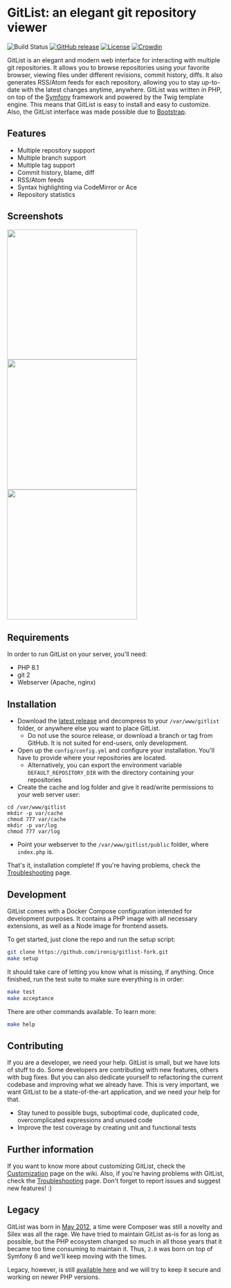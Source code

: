 # GitList: an elegant git repository viewer
![Build Status](https://github.com/klaussilveira/gitlist/actions/workflows/build.yml/badge.svg)
[![GitHub release](https://img.shields.io/github/release/klaussilveira/gitlist.svg)](https://github.com/klaussilveira/gitlist/releases/latest)
[![License](https://img.shields.io/github/license/klaussilveira/gitlist)](https://github.com/klaussilveira/gitlist/blob/master/LICENSE)
[![Crowdin](https://badges.crowdin.net/gitlist/localized.svg)](https://crowdin.com/project/gitlist)

GitList is an elegant and modern web interface for interacting with multiple git repositories. It allows you to browse repositories using your favorite browser, viewing files under different revisions, commit history, diffs. It also generates RSS/Atom feeds for each repository, allowing you to stay up-to-date with the latest changes anytime, anywhere. GitList was written in PHP, on top of the [Symfony](https://symfony.com) framework and powered by the Twig template engine. This means that GitList is easy to install and easy to customize. Also, the GitList interface was made possible due to [Bootstrap](https://getbootstrap.com).

## Features
* Multiple repository support
* Multiple branch support
* Multiple tag support
* Commit history, blame, diff
* RSS/Atom feeds
* Syntax highlighting via CodeMirror or Ace
* Repository statistics

## Screenshots
<img src="https://raw.githubusercontent.com/klaussilveira/gitlist/gh-pages/img/screenshots/1.png" width="300">
<img src="https://raw.githubusercontent.com/klaussilveira/gitlist/gh-pages/img/screenshots/2.png" width="300">
<img src="https://raw.githubusercontent.com/klaussilveira/gitlist/gh-pages/img/screenshots/3.png" width="300">

## Requirements
In order to run GitList on your server, you'll need:

* PHP 8.1
* git 2
* Webserver (Apache, nginx)

## Installation

* Download the [latest release](https://github.com/ironiq/gitlist-fork/releases) and decompress to your `/var/www/gitlist` folder, or anywhere else you want to place GitList.
  * Do not use the source release, or download a branch or tag from GitHub. It is not suited for end-users, only development.
* Open up the `config/config.yml` and configure your installation. You'll have to provide where your repositories are located.
  * Alternatively, you can export the environment variable `DEFAULT_REPOSITORY_DIR` with the directory containing your repositories
* Create the cache and log folder and give it read/write permissions to your web server user:

```
cd /var/www/gitlist
mkdir -p var/cache
chmod 777 var/cache
mkdir -p var/log
chmod 777 var/log
```

* Point your webserver to the `/var/www/gitlist/public` folder, where `index.php` is.

That's it, installation complete! If you're having problems, check the [Troubleshooting](https://github.com/ironiq/gitlist-fork/blob/main/docs/Troubleshooting.md) page.

## Development
GitList comes with a Docker Compose configuration intended for development purposes. It contains a PHP image with all necessary extensions, as well as a Node image for frontend assets.

To get started, just clone the repo and run the setup script:

```bash
git clone https://github.com/ironiq/gitlist-fork.git
make setup
```

It should take care of letting you know what is missing, if anything. Once finished, run the test suite to make sure everything is in order:

```bash
make test
make acceptance
```

There are other commands available. To learn more:

```bash
make help
```

## Contributing
If you are a developer, we need your help. GitList is small, but we have lots of stuff to do. Some developers are contributing with new features, others with bug fixes. But you can also dedicate yourself to refactoring the current codebase and improving what we already have. This is very important, we want GitList to be a state-of-the-art application, and we need your help for that.

* Stay tuned to possible bugs, suboptimal code, duplicated code, overcomplicated expressions and unused code
* Improve the test coverage by creating unit and functional tests

## Further information
If you want to know more about customizing GitList, check the [Customization](https://github.com/ironiq/gitlist-fork/blob/main/docs/Customizing.md) page on the wiki. Also, if you're having problems with GitList, check the [Troubleshooting](https://github.com/ironiq/gitlist-fork/blob/main/docs/Troubleshooting.md) page. Don't forget to report issues and suggest new features! :)

## Legacy
GitList was born in [May 2012](https://github.com/klaussilveira/gitlist/commit/df43c987cf02a3521ac65cf5bd4a4f54cf749177), a time were Composer was still a novelty and Silex was all the rage. We have tried to maintain GitList as-is for as long as possible, but the PHP ecosystem changed so much in all those years that it became too time consuming to maintain it. Thus, `2.0` was born on top of Symfony 6 and we'll keep moving with the times.

Legacy, however, is still [available here](https://github.com/klaussilveira/gitlist/tree/legacy) and we will try to keep it secure and working on newer PHP versions.
